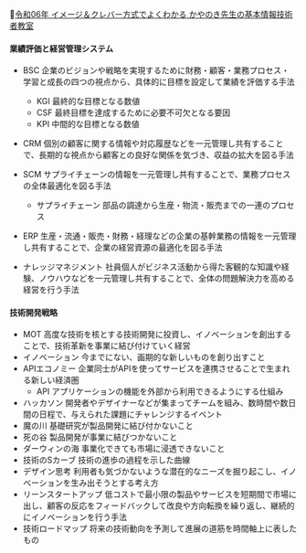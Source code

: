 
📖[令和06年 イメージ＆クレバー方式でよくわかる かやのき先生の基本情報技術者教室](https://gihyo.jp/book/2023/978-4-297-13827-1)

#### 業績評価と経営管理システム

- BSC
  企業のビジョンや戦略を実現するために財務・顧客・業務プロセス・学習と成長の四つの視点から、具体的に目標を設定して業績を評価する手法
  - KGI
    最終的な目標となる数値
  - CSF
    最終目標を達成するために必要不可欠となる要因
  - KPI
    中間的な目標となる数値

- CRM
  個別の顧客に関する情報や対応履歴などを一元管理し共有することで、長期的な視点から顧客との良好な関係を気づき、収益の拡大を図る手法
- SCM
  サプライチェーンの情報を一元管理し共有することで、業務プロセスの全体最適化を図る手法
  - サプライチェーン
    部品の調達から生産・物流・販売までの一連のプロセス
- ERP
  生産・流通・販売・財務・経理などの企業の基幹業務の情報を一元管理し共有することで、企業の経営資源の最適化を図る手法
- ナレッジマネジメント
  社員個人がビジネス活動から得た客観的な知識や経験、ノウハウなどを一元管理し共有することで、全体の問題解決力を高める経営を行う手法

#### 技術開発戦略

- MOT
  高度な技術を核とする技術開発に投資し、イノベーションを創出することで、技術革新を事業に結び付けていく経営
- イノベーション
  今までにない、画期的な新しいものを創り出すこと
- APIエコノミー
  企業同士がAPIを使ってサービスを連携させることで生まれる新しい経済圏
  - API
    アプリケーションの機能を外部から利用できるようにする仕組み
- ハッカソン
  開発者やデザイナーなどが集まってチームを組み、数時間や数日間の日程で、与えられた課題にチャレンジするイベント
- 魔の川
  基礎研究が製品開発に結び付かないこと
- 死の谷
  製品開発が事業に結びつかないこと
- ダーウィンの海
  事業化できても市場に浸透できないこと
- 技術のSカーブ
  技術の進歩の過程を示した曲線
- デザイン思考
  利用者も気づかないような潜在的なニーズを掘り起こし、イノベーションを生み出そうとする考え方
- リーンスタートアップ
  低コストで最小限の製品やサービスを短期間で市場に出し、顧客の反応をフィードバックして改良や方向転換を繰り返し、継続的にイノベーションを行う手法
- 技術ロードマップ
  将来の技術動向を予測して進展の道筋を時間軸上に表したもの
